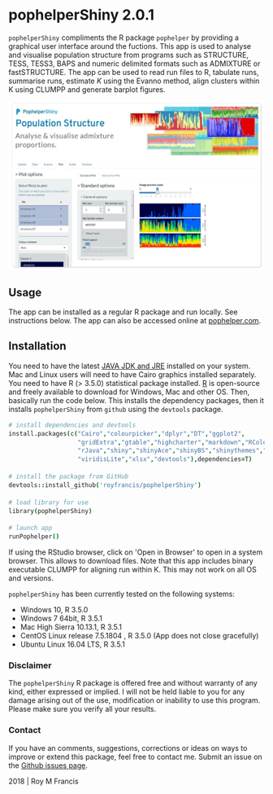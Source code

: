 # pophelperShiny 2.0.1

`pophelperShiny` compliments the R package `pophelper` by providing a graphical user interface around the fuctions. This app is used to analyse and visualise population structure from programs such as STRUCTURE, TESS, TESS3, BAPS and numeric delimited formats such as ADMIXTURE or fastSTRUCTURE. The app can be used to read run files to R, tabulate runs, summarise runs, estimate *K* using the Evanno method, align clusters within K using CLUMPP and generate barplot figures.  

![A preview of the app.](./images/preview.jpg)

## Usage

The app can be installed as a regular R package and run locally. See instructions below. The app can also be accessed online at [pophelper.com](http://www.pophelper.com). 

## Installation  

You need to have the latest [JAVA JDK and JRE](http://www.oracle.com/technetwork/java/javase/downloads/index.html) installed on your system. Mac and Linux users will need to have Cairo graphics installed separately. You need to have R (> 3.5.0) statistical package installed. [R](https://www.r-project.org/) is open-source and freely available to download for Windows, Mac and other OS. Then, basically run the code below. This installs the dependency packages, then it installs `pophelperShiny` from `github` using the `devtools` package.  

```coffee
# install dependencies and devtools
install.packages(c("Cairo","colourpicker","dplyr","DT","ggplot2",
                   "gridExtra","gtable","highcharter","markdown","RColorBrewer",
                   "rJava","shiny","shinyAce","shinyBS","shinythemes","tidyr",
                   "viridisLite","xlsx","devtools"),dependencies=T)

# install the package from GitHub
devtools::install_github('royfrancis/pophelperShiny')

# load library for use
library(pophelperShiny)

# launch app
runPophelper()
```

If using the RStudio browser, click on 'Open in Browser' to open in a system browser. This allows to download files. Note that this app includes binary executable CLUMPP for aligning run within K. This may not work on all OS and versions.

`pophelperShiny` has been currently tested on the following systems: 

+ Windows 10, R 3.5.0  
+ Windows 7 64bit, R 3.5.1  
+ Mac High Sierra 10.13.1, R 3.5.1  
+ CentOS Linux release 7.5.1804 , R 3.5.0  (App does not close gracefully)  
+ Ubuntu Linux 16.04 LTS, R 3.5.1   

### Disclaimer

The `pophelperShiny` R package is offered free and without warranty of any kind, either expressed or implied. I will not be held liable to you for any damage arising out of the use, modification or inability to use this program. Please make sure you verify all your results.  

### Contact

If you have an comments, suggestions, corrections or ideas on ways to improve or extend this package, feel free to contact me. Submit an issue on the [Github issues page](https://github.com/royfrancis/pophelperShiny/issues).  

2018 | Roy M Francis  
